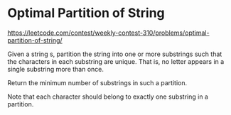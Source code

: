 # Optimal Partition of String

https://leetcode.com/contest/weekly-contest-310/problems/optimal-partition-of-string/

Given a string s, partition the string into one or more substrings such that the characters in each substring are unique. That is, no letter appears in a single substring more than once.

Return the minimum number of substrings in such a partition.

Note that each character should belong to exactly one substring in a partition.
